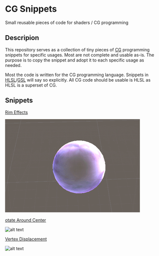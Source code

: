 # CG Snippets
Small reusable pieces of code for shaders / CG programming

## Descripion
This repository serves as a collection of tiny pieces of [CG](https://developer.download.nvidia.com/cg/ "C for graphics") programming snippets for specific usages.
Most are not complete and usable as-is. The purpose is to copy the snippet and adopt it to each specific usage as needed.

Most the code is written for the CG programming language. Snippets in [HLSL](https://docs.microsoft.com/en-us/windows/desktop/direct3dhlsl/dx-graphics-hlsl, "HLSL Guide")/[GSL](https://www.khronos.org/opengl/wiki/OpenGL_Shading_Language "GSL Guide") will say so explicitly.
All CG code should be usable is HLSL as HLSL is a superset of CG.

## Snippets

[Rim Effects](../blob/master/RimEffects.md)

![alt text](https://raw.githubusercontent.com/bonahona/cg-snippets/master/Images/ManaShieldShow.gif "Rim effect variant 01")


[otate Around Center](../blob/master/RotateAroundCenter.md)

![alt text](https://raw.githubusercontent.com/bonahona/cg-snippets/master/Images/Rotation.gif "Rotation effect")


[Vertex Displacement](../blob/master/VertexDisplacement.md)

![alt text](https://raw.githubusercontent.com/bonahona/cg-snippets/master/Images/VertexDisplacement.gif "Vertex displacement")